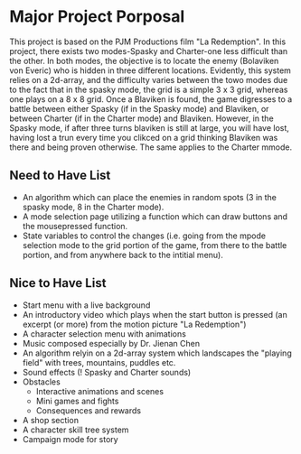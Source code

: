 # Major Project Porposal
This project is based on the PJM Productions film "La Redemption".  In this project, there exists two modes-Spasky and Charter-one less difficult than the other.  In both modes, the objective is to locate the enemy (Bolaviken von Everic) who is hidden in three different locations.  Evidently, this system relies on a 2d-array, and the difficulty varies between the towo modes due to the fact that in the spasky mode, the grid is a simple 3 x 3 grid, whereas one plays on a 8 x 8 grid.  Once a Blaviken is found, the game digresses to a battle between either Spasky (if in the Spasky mode) and Blaviken, or between Charter (if in the Charter mode) and Blaviken.  However, in the Spasky mode, if after three turns blaviken is still at large, you will have lost, having lost a trun every time you clikced on a grid thinking Blaviken was there and being proven otherwise.  The same applies to the Charter mmode.

## Need to Have List
- An algorithm which can place the enemies in random spots (3 in the spasky mode, 8 in the Charter mode).
- A mode selection page utilizing a function which can draw buttons and the mousepressed function.
- State variables to control the changes (i.e. going from the mpode selection mode to the grid portion of the game, from there to the battle portion, and from anywhere back to the intitial menu).

## Nice to Have List
- Start menu with a live background
- An introductory video which plays when the start button is pressed (an excerpt (or more) from the motion picture "La Redemption")
- A character selection menu with animations
- Music composed especially by Dr. Jienan Chen
- An algorithm relyin on a 2d-array system which landscapes the "playing field" with trees, mountains, puddles etc.
- Sound effects (! Spasky and Charter sounds)
- Obstacles
  * Interactive animations and scenes
  * Mini games and fights
  * Consequences and rewards
- A shop section
- A character skill tree system
- Campaign mode for story

